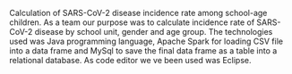 Calculation of SARS-CoV-2 disease incidence rate among school-age children. As a team our purpose was to calculate incidence rate of SARS-CoV-2  disease by school unit, gender and age group. 
The technologies used was Java programming language, Apache Spark for loading CSV file into a data frame and MySql to save the final data frame as a table into a relational database. As code editor we ve been used was Eclipse.

